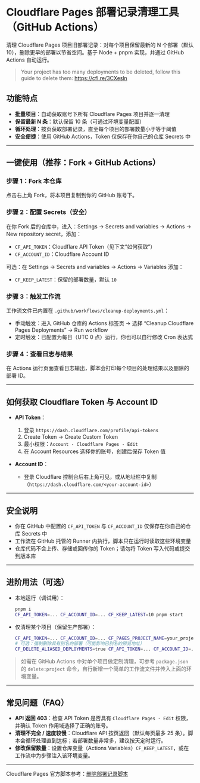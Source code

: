 # Cloudflare Pages 部署记录清理工具（GitHub Actions）

清理 Cloudflare Pages 项目旧部署记录：对每个项目保留最新的 N 个部署（默认 10），删除更早的部署以节省空间。基于 Node + pnpm 实现，并通过 GitHub Actions 自动运行。

> Your project has too many deployments to be deleted, follow this guide to delete them: <https://cfl.re/3CXesln>

## 功能特点

- **批量项目**：自动获取账号下所有 Cloudflare Pages 项目并逐一清理
- **保留最新 N 条**：默认保留 10 条（可通过环境变量配置）
- **循环处理**：按页获取部署记录，直至每个项目的部署数量小于等于阈值
- **安全便捷**：使用 GitHub Actions，Token 仅保存在你自己的仓库 Secrets 中

---

## 一键使用（推荐：Fork + GitHub Actions）

### 步骤 1：Fork 本仓库

点击右上角 Fork，将本项目复制到你的 GitHub 账号下。

### 步骤 2：配置 Secrets（安全）

在你 Fork 后的仓库中，进入：Settings → Secrets and variables → Actions → New repository secret，添加：

- `CF_API_TOKEN`：Cloudflare API Token（见下文“如何获取”）
- `CF_ACCOUNT_ID`：Cloudflare Account ID

可选：在 Settings → Secrets and variables → Actions → Variables 添加：

- `CF_KEEP_LATEST`：保留的部署数量，默认 `10`

### 步骤 3：触发工作流

工作流文件已内置在 `.github/workflows/cleanup-deployments.yml`：

- 手动触发：进入 GitHub 仓库的 Actions 标签页 → 选择 “Cleanup Cloudflare Pages Deployments” → Run workflow
- 定时触发：已配置为每日（UTC 0 点）运行，你也可以自行修改 Cron 表达式

### 步骤 4：查看日志与结果

在 Actions 运行页面查看日志输出，脚本会打印每个项目的处理结果以及删除的部署 ID。

---

## 如何获取 Cloudflare Token 与 Account ID

- **API Token**：
  1) 登录 `https://dash.cloudflare.com/profile/api-tokens`
  2) Create Token → Create Custom Token
  3) 最小权限：`Account - Cloudflare Pages - Edit`
  4) 在 Account Resources 选择你的账号，创建后保存 Token 值

- **Account ID**：
  - 登录 Cloudflare 控制台后右上角可见，或从地址栏中复制（`https://dash.cloudflare.com/<your-account-id>`）

---

## 安全说明

- 你在 GitHub 中配置的 `CF_API_TOKEN` 与 `CF_ACCOUNT_ID` 仅保存在你自己的仓库 Secrets 中
- 工作流在 GitHub 托管的 Runner 内执行，脚本只在运行时读取这些环境变量
- 仓库代码不会上传、存储或回传你的 Token；请勿将 Token 写入代码或提交到版本库

---

## 进阶用法（可选）

- 本地运行（调试用）：

  ```bash
  pnpm i
  CF_API_TOKEN=... CF_ACCOUNT_ID=... CF_KEEP_LATEST=10 pnpm start
  ```

- 仅清理某个项目（保留生产部署）：

  ```bash
  CF_API_TOKEN=... CF_ACCOUNT_ID=... CF_PAGES_PROJECT_NAME=your_project pnpm run delete:project
  # 可选：强制删除具有别名的部署（可能影响已别名的预览地址）
  CF_DELETE_ALIASED_DEPLOYMENTS=true CF_API_TOKEN=... CF_ACCOUNT_ID=... CF_PAGES_PROJECT_NAME=your_project pnpm run delete:project
  ```

> 如需在 GitHub Actions 中对单个项目做定制清理，可参考 `package.json` 的 `delete:project` 命令，自行新增一个简单的工作流文件并传入上面的环境变量。

---

## 常见问题（FAQ）

- **API 返回 403**：检查 API Token 是否具有 `Cloudflare Pages - Edit` 权限，并确认 Token 作用域选择了正确的账号。
- **清理不完全 / 速度较慢**：Cloudflare API 按页返回（默认每页最多 25 条）。脚本会循环处理直到达标；若部署数量非常多，建议按天定时运行。
- **修改保留数量**：设置仓库变量（Actions Variables）`CF_KEEP_LATEST`，或在工作流中为步骤注入该环境变量。

---

Cloudflare Pages 官方脚本参考：[删除部署记录脚本](https://pub-505c82ba1c844ba788b97b1ed9415e75.r2.dev/delete-all-deployments.zip)

